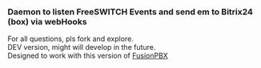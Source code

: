 ### Daemon to listen FreeSWITCH Events and send em to Bitrix24 (box) via webHooks

For all questions, pls fork and explore.  
DEV version, might will develop in the future.  
Designed to work with this version of [FusionPBX](https://github.com/igorolhovskiy/fusionpbx)